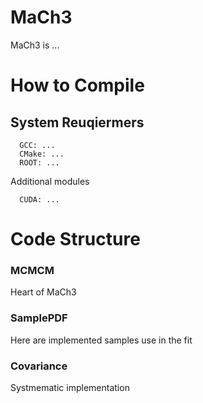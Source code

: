 # MaCh3
MaCh3 is ...

# How to Compile


## System Reuqiermers
```
  GCC: ...
  CMake: ...
  ROOT: ...
```
Additional modules
```
  CUDA: ...
```

# Code Structure

### MCMCM
Heart of MaCh3

### SamplePDF
Here are implemented samples use in the fit

### Covariance
Systmematic implementation


